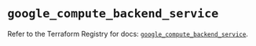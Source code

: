 # `google_compute_backend_service`

Refer to the Terraform Registry for docs: [`google_compute_backend_service`](https://registry.terraform.io/providers/hashicorp/google/5.24.0/docs/resources/compute_backend_service).
